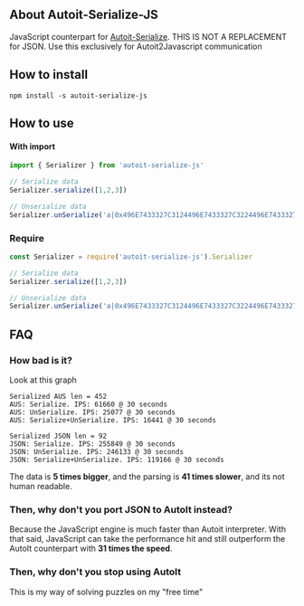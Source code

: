 ## About Autoit-Serialize-JS
JavaScript counterpart for [Autoit-Serialize](https://github.com/tarreislam/Autoit-Serialize). THIS IS NOT A REPLACEMENT for JSON. Use this exclusively for Autoit2Javascript communication

## How to install

`npm install -s autoit-serialize-js`

## How to use

#### With import

```typescript
import { Serializer } from 'autoit-serialize-js'

// Serialize data
Serializer.serialize([1,2,3])

// Unserialize data
Serializer.unSerialize('a|0x496E7433327C3124496E7433327C3224496E7433327C33')
```

### Require

```javascript
const Serializer = require('autoit-serialize-js').Serializer

// Serialize data
Serializer.serialize([1,2,3])

// Unserialize data
Serializer.unSerialize('a|0x496E7433327C3124496E7433327C3224496E7433327C33')
```

## FAQ

### How bad is it?

Look at this graph
```
Serialized AUS len = 452
AUS: Serialize. IPS: 61660 @ 30 seconds
AUS: UnSerialize. IPS: 25077 @ 30 seconds
AUS: Serialize+UnSerialize. IPS: 16441 @ 30 seconds

Serialized JSON len = 92
JSON: Serialize. IPS: 255849 @ 30 seconds
JSON: UnSerialize. IPS: 246133 @ 30 seconds
JSON: Serialize+UnSerialize. IPS: 119166 @ 30 seconds
```

The data is **5 times bigger**, and the parsing is **41 times slower**, and its not human readable.

### Then, why don't you port JSON to AutoIt instead?

Because the JavaScript engine is much faster than Autoit interpreter. With that said, JavaScript can take the performance hit and still outperform the AutoIt counterpart with **31 times the speed**.

### Then, why don't you stop using AutoIt

This is my way of solving puzzles on my "free time"